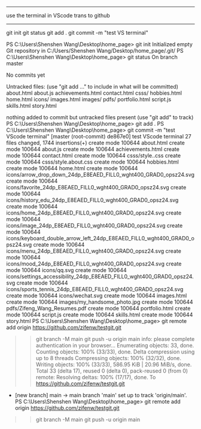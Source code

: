 ******************************************
use the terminal in VScode trans to github
******************************************

git init
git status
git add .
git commit -m "test VS terminal"


PS C:\Users\Shenshen Wang\Desktop\home_page> git init
Initialized empty Git repository in C:/Users/Shenshen Wang/Desktop/home_page/.git/
PS C:\Users\Shenshen Wang\Desktop\home_page> git status
On branch master

No commits yet

Untracked files:
  (use "git add <file>..." to include in what will be committed)
        about.html
        about.js
        achievements.html
        contact.html
        csss/
        hobbies.html
        home.html
        icons/
        images.html
        images/
        pdfs/
        portfolio.html
        script.js
        skills.html
        story.html

nothing added to commit but untracked files present (use "git add" to track)
PS C:\Users\Shenshen Wang\Desktop\home_page> git add .
PS C:\Users\Shenshen Wang\Desktop\home_page> git commit -m "test VScode terminal"
[master (root-commit) de867e0] test VScode terminal
 27 files changed, 1744 insertions(+)
 create mode 100644 about.html
 create mode 100644 about.js
 create mode 100644 achievements.html
 create mode 100644 contact.html
 create mode 100644 csss/style..css
 create mode 100644 csss/style.about.css
 create mode 100644 hobbies.html
 create mode 100644 home.html
 create mode 100644 icons/arrow_drop_down_24dp_E8EAED_FILL0_wght400_GRAD0_opsz24.svg
 create mode 100644 icons/favorite_24dp_E8EAED_FILL0_wght400_GRAD0_opsz24.svg
 create mode 100644 icons/history_edu_24dp_E8EAED_FILL0_wght400_GRAD0_opsz24.svg
 create mode 100644 icons/home_24dp_E8EAED_FILL0_wght400_GRAD0_opsz24.svg
 create mode 100644 icons/image_24dp_E8EAED_FILL0_wght400_GRAD0_opsz24.svg
 create mode 100644 icons/keyboard_double_arrow_left_24dp_E8EAED_FILL0_wght400_GRAD0_opsz24.svg
 create mode 100644 icons/menu_24dp_E8EAED_FILL0_wght400_GRAD0_opsz24.svg
 create mode 100644 icons/mood_24dp_E8EAED_FILL0_wght400_GRAD0_opsz24.svg
 create mode 100644 icons/qq.svg
 create mode 100644 icons/settings_accessibility_24dp_E8EAED_FILL0_wght400_GRAD0_opsz24.svg
 create mode 100644 icons/sports_tennis_24dp_E8EAED_FILL0_wght400_GRAD0_opsz24.svg
 create mode 100644 icons/wechat.svg
 create mode 100644 images.html
 create mode 100644 images/my_handsome_photo.jpg
 create mode 100644 pdfs/Zifeng_Wang_Resumes.pdf
 create mode 100644 portfolio.html
 create mode 100644 script.js
 create mode 100644 skills.html
 create mode 100644 story.html
PS C:\Users\Shenshen Wang\Desktop\home_page> git remote add origin https://github.com/zifenw/testgit.git
>> git branch -M main
>> git push -u origin main
info: please complete authentication in your browser...
Enumerating objects: 33, done.
Counting objects: 100% (33/33), done.
Delta compression using up to 8 threads
Compressing objects: 100% (32/32), done.
Writing objects: 100% (33/33), 586.95 KiB | 20.96 MiB/s, done.
Total 33 (delta 17), reused 0 (delta 0), pack-reused 0 (from 0)
remote: Resolving deltas: 100% (17/17), done.
To https://github.com/zifenw/testgit.git
 * [new branch]      main -> main
branch 'main' set up to track 'origin/main'.
PS C:\Users\Shenshen Wang\Desktop\home_page> git remote add origin https://github.com/zifenw/testgit.git
>> git branch -M main
>> git push -u origin main
